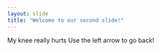 ```yaml
---
layout: slide
title: "Welcome to our second slide!"
---
```

My knee really hurts
Use the left arrow to go back!

